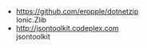 * https://github.com/eropple/dotnetzip  
Ionic.Zlib   
* http://jsontoolkit.codeplex.com  
jsontoolkit  
